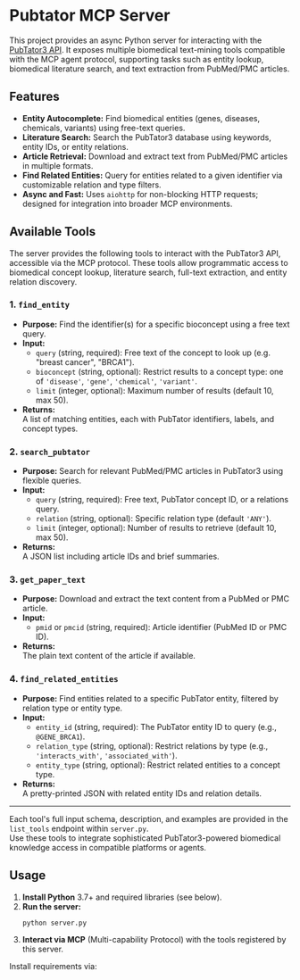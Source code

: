 # Pubtator MCP Server

This project provides an async Python server for interacting with the [PubTator3 API](https://www.ncbi.nlm.nih.gov/research/pubtator3-api/). It exposes multiple biomedical text-mining tools compatible with the MCP agent protocol, supporting tasks such as entity lookup, biomedical literature search, and text extraction from PubMed/PMC articles.


## Features

- **Entity Autocomplete:** Find biomedical entities (genes, diseases, chemicals, variants) using free-text queries.
- **Literature Search:** Search the PubTator3 database using keywords, entity IDs, or entity relations.
- **Article Retrieval:** Download and extract text from PubMed/PMC articles in multiple formats.
- **Find Related Entities:** Query for entities related to a given identifier via customizable relation and type filters.
- **Async and Fast:** Uses `aiohttp` for non-blocking HTTP requests; designed for integration into broader MCP environments.

## Available Tools

The server provides the following tools to interact with the PubTator3 API, accessible via the MCP protocol. These tools allow programmatic access to biomedical concept lookup, literature search, full-text extraction, and entity relation discovery.

### 1. `find_entity`
- **Purpose:** Find the identifier(s) for a specific bioconcept using a free text query.
- **Input:**  
  - `query` (string, required): Free text of the concept to look up (e.g. "breast cancer", "BRCA1").
  - `bioconcept` (string, optional): Restrict results to a concept type: one of `'disease'`, `'gene'`, `'chemical'`, `'variant'`.
  - `limit` (integer, optional): Maximum number of results (default 10, max 50).
- **Returns:**  
  A list of matching entities, each with PubTator identifiers, labels, and concept types.

### 2. `search_pubtator`
- **Purpose:** Search for relevant PubMed/PMC articles in PubTator3 using flexible queries.
- **Input:**  
  - `query` (string, required): Free text, PubTator concept ID, or a relations query.
  - `relation` (string, optional): Specific relation type (default `'ANY'`).
  - `limit` (integer, optional): Number of results to retrieve (default 10, max 50).
- **Returns:**  
  A JSON list including article IDs and brief summaries.

### 3. `get_paper_text`
- **Purpose:** Download and extract the text content from a PubMed or PMC article.
- **Input:**  
  - `pmid` or `pmcid` (string, required): Article identifier (PubMed ID or PMC ID).
- **Returns:**  
  The plain text content of the article if available.

### 4. `find_related_entities`
- **Purpose:** Find entities related to a specific PubTator entity, filtered by relation type or entity type.
- **Input:**  
  - `entity_id` (string, required): The PubTator entity ID to query (e.g., `@GENE_BRCA1`).
  - `relation_type` (string, optional): Restrict relations by type (e.g., `'interacts_with'`, `'associated_with'`).
  - `entity_type` (string, optional): Restrict related entities to a concept type.
- **Returns:**   
  A pretty-printed JSON with related entity IDs and relation details.

---

Each tool's full input schema, description, and examples are provided in the `list_tools` endpoint within `server.py`.  
Use these tools to integrate sophisticated PubTator3-powered biomedical knowledge access in compatible platforms or agents.

## Usage

1. **Install Python** 3.7+ and required libraries (see below).
2. **Run the server:**
   ```bash
   python server.py
   ```
3. **Interact via MCP** (Multi-capability Protocol) with the tools registered by this server.


Install requirements via:

